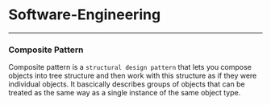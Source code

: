 # Software-Engineering

----------------------

### Composite Pattern

Composite pattern is a `structural design pattern` that lets you compose objects into tree structure and then work with this structure as if they were individual objects. It bascically describes groups of objects that can be treated as the same way as a single instance of the same object type.